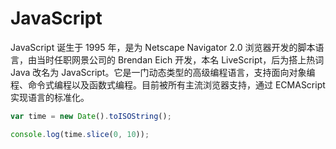# JavaScript

JavaScript 诞生于 1995 年，是为 Netscape Navigator 2.0 浏览器开发的脚本语言，由当时任职网景公司的 Brendan Eich 开发，本名 LiveScript，后为搭上热词 Java 改名为 JavaScript。它是一门动态类型的高级编程语言，支持面向对象编程、命令式编程以及函数式编程。目前被所有主流浏览器支持，通过 ECMAScript 实现语言的标准化。

```js
var time = new Date().toISOString();

console.log(time.slice(0, 10));
```
